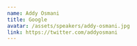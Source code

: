 ```yaml
---
name: Addy Osmani
title: Google
avatar: /assets/speakers/addy-osmani.jpg
link: https://twitter.com/addyosmani
---
```

